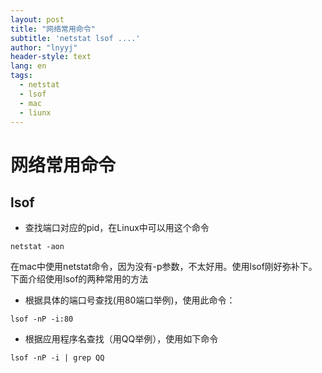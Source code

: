 ```yaml
---
layout: post
title: "网络常用命令"
subtitle: 'netstat lsof ....'
author: "lnyyj"
header-style: text
lang: en
tags:
  - netstat
  - lsof
  - mac
  - liunx
---
```


#  网络常用命令


## lsof

- 查找端口对应的pid，在Linux中可以用这个命令
```
netstat -aon
```

在mac中使用netstat命令，因为没有-p参数，不太好用。使用lsof刚好弥补下。下面介绍使用lsof的两种常用的方法

- 根据具体的端口号查找(用80端口举例)，使用此命令：
```
lsof -nP -i:80
```

- 根据应用程序名查找（用QQ举例），使用如下命令
```
lsof -nP -i | grep QQ
```

